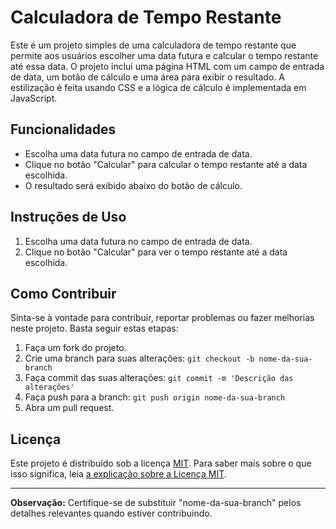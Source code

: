 # Calculadora de Tempo Restante

Este é um projeto simples de uma calculadora de tempo restante que permite aos usuários escolher uma data futura e calcular o tempo restante até essa data. O projeto inclui uma página HTML com um campo de entrada de data, um botão de cálculo e uma área para exibir o resultado. A estilização é feita usando CSS e a lógica de cálculo é implementada em JavaScript.

## Funcionalidades

- Escolha uma data futura no campo de entrada de data.
- Clique no botão "Calcular" para calcular o tempo restante até a data escolhida.
- O resultado será exibido abaixo do botão de cálculo.

## Instruções de Uso

1. Escolha uma data futura no campo de entrada de data.
2. Clique no botão "Calcular" para ver o tempo restante até a data escolhida.

## Como Contribuir

Sinta-se à vontade para contribuir, reportar problemas ou fazer melhorias neste projeto. Basta seguir estas etapas:

1. Faça um fork do projeto.
2. Crie uma branch para suas alterações: `git checkout -b nome-da-sua-branch`
3. Faça commit das suas alterações: `git commit -m 'Descrição das alterações'`
4. Faça push para a branch: `git push origin nome-da-sua-branch`
5. Abra um pull request.

## Licença

Este projeto é distribuído sob a licença [MIT](LICENSE). Para saber mais sobre o que isso significa, leia [a explicação sobre a Licença MIT](https://opensource.org/licenses/MIT).

---

**Observação:** Certifique-se de substituir "nome-da-sua-branch" pelos detalhes relevantes quando estiver contribuindo.